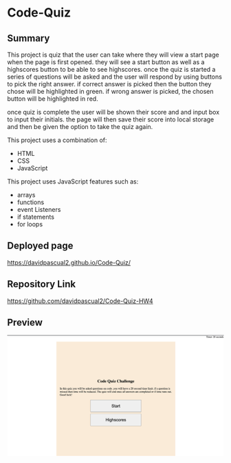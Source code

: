 # Code-Quiz

## Summary

This project is quiz that the user can take where they will view a start page when the page is first opened. they will see a start button as well as a highscores button to be able to see highscores. once the quiz is started a series of questions will be asked and the user will respond by using buttons to pick the right answer. if correct answer is picked then the button they chose will be highlighted in green. if wrong answer is picked, the chosen button will be highlighted in red. 

once quiz is complete the user will be shown their score and and input box to input their initials. the page will then save their score into local storage and then be given the option to take the quiz again. 

This project uses a combination of:
* HTML
* CSS
* JavaScript

This project uses JavaScript features such as:

* arrays
* functions
* event Listeners
* if statements
* for loops

## Deployed page
https://davidpascual2.github.io/Code-Quiz/
## Repository Link
https://github.com/davidpascual2/Code-Quiz-HW4
## Preview
![](./assets/Code-Quiz_SC.png)


